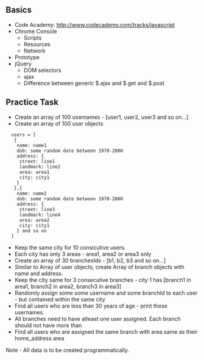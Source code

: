 ## Basics
* Code Academy: http://www.codecademy.com/tracks/javascript
* Chrome Console
  * Scripts
  * Resources
  * Network
* Prototype
* jQuery
  * DOM selectors
  * ajax
  * Difference between generic $.ajax and $.get and $.post

## Practice Task
* Create an array of 100 usernames - [user1, user2, user3 and so on...]
* Create an array of 100 user objects

```
  users = [
   {
    name: name1
    dob: some random date between 1970-2000
    address: {
     street: line1
     landmark: line2
     area: area1
     city: city1
    }
   },{
    name: name2
    dob: some random date between 1970-2000
    address: {
     street: line3
     landmark: line4
     area: area2
     city: city1
    } and so on
  ]
```

* Keep the same city for 10 consicutive users.
* Each city has only 3 areas - area1, area2 or area3 only
* Create an array of 30 branchesIds - [b1, b2, b3 and so on...]
* Similar to Array of user objects, create Array of branch objects with name and address.
* Keep the city same for 3 consecutive branches - city 1 has [branch1 in area1, branch2 in area2, branch3 in area3]
* Randomly assign some some username and some branchId to each user - but contained within the same city
* Find all users who are less than 30 years of age - print these usernames.
* All branches need to have atleast one user assigned. Each branch should not have more than 
* Find all users who are assigned the same branch with area same as their home_address area

Note - All data is to be created programmatically.

